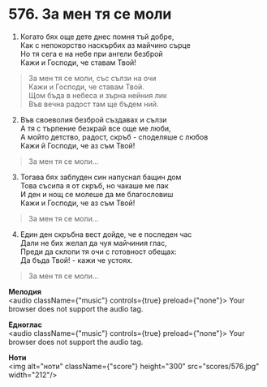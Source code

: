 # 576. За мен тя се моли

1. Когато бях още дете днес помня тъй добре,  
Как с непокорство наскърбих аз майчино сърце  
Но тя сега е на небе при ангели безброй  
Кажи и Господи, че ставам Твой!  

> За мен тя се моли, със сълзи на очи  
> Кажи и Господи, че ставам Твой.  
> Щом бъда в небеса и зърна нейния лик  
> Във вечна радост там ще бъдем ний.  

2. Във своеволия безброй създавах и сълзи  
А тя с търпение безкрай все още ме люби,  
А мойто детство, радост, скръб - споделяше с любов  
Кажи й Господи, че аз съм Твой!  

> За мен тя се моли...  

3. Тогава бях заблуден син напуснал бащин дом  
Това съсипа я от скръб, но чакаше ме пак  
И ден и нощ се молеше да ме благословиш  
Кажи и Господи, че аз съм Твой!  

> За мен тя се моли...  

4. Един ден скръбна вест дойде, че е последен час  
Дали не бих желал да чуя майчиния глас,  
Преди да склопи тя очи с готовност обещах:  
Да бъда Твой! - кажи че устоях.  

> За мен тя се моли...

**Мелодия**  
<audio className={"music"} controls={true} preload={"none"}>
    <source src="mp3/576.mp3" type="audio/mpeg"/>
    Your browser does not support the audio tag.
</audio>

**Едноглас**  
<audio className={"music"} controls={true} preload={"none"}>
    <source src="transp/576.mp3" type="audio/mpeg"/>
    Your browser does not support the audio tag.
</audio>

**Ноти**  
<img alt="ноти" className={"score"} height="300" src="scores/576.jpg" width="212"/>
